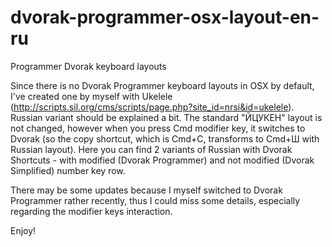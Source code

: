 # dvorak-programmer-osx-layout-en-ru
Programmer Dvorak keyboard layouts

Since there is no Dvorak Programmer keyboard layouts in OSX by default, I've created one by myself with Ukelele (http://scripts.sil.org/cms/scripts/page.php?site_id=nrsi&id=ukelele).
Russian variant should be explained a bit. The standard "ЙЦУКЕН" layout is not changed, however when you press Cmd modifier key, it switches to Dvorak (so the copy shortcut, which is Cmd+C, transforms to Cmd+Ш with Russian layout).
Here you can find 2 variants of Russian with Dvorak Shortcuts - with modified (Dvorak Programmer) and not modified (Dvorak Simplified) number key row.

There may be some updates because I myself switched to Dvorak Programmer rather recently, thus I could miss some details, especially regarding the modifier keys interaction.

Enjoy!
